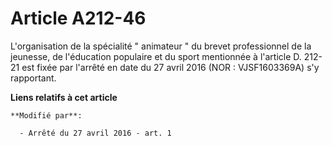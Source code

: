 # Article A212-46

L'organisation de la spécialité " animateur " du brevet professionnel de la jeunesse, de l'éducation populaire et du sport
mentionnée à l'article D. 212-21 est fixée par l'arrêté en date du 27 avril 2016 (NOR : VJSF1603369A) s'y rapportant.

**Liens relatifs à cet article**

	**Modifié par**:

	  - Arrêté du 27 avril 2016 - art. 1
